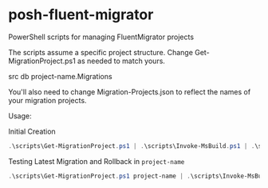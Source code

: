 # posh-fluent-migrator
PowerShell scripts for managing FluentMigrator projects

The scripts assume a specific project structure. Change Get-MigrationProject.ps1 as needed to match yours.

  src
    db
      project-name.Migrations
      
You'll also need to change Migration-Projects.json to reflect the names of your migration projects.

Usage:

Initial Creation
``` powershell
.\scripts\Get-MigrationProject.ps1 | .\scripts\Invoke-MsBuild.ps1 | .\scripts\Create-LocalDatabase.ps1 -DropDatabaseIfExists | .\scripts\Migrate-LocalDatabase.ps1
```

Testing Latest Migration and Rollback in `project-name`
``` powershell
.\scripts\Get-MigrationProject.ps1 project-name | .\scripts\Invoke-MsBuild.ps1 | .\scripts\Migrate-LocalDatabase.ps1 | .\scripts\Migrate-LocalDatabase.ps1 -Rollback | .\scripts\Migrate-LocalDatabase.ps1
```
